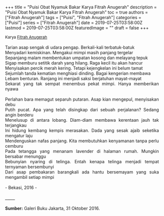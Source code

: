 +++
title = "Puisi Obat Nyamuk Bakar Karya Fitrah Anugerah"
description = "Puisi Obat Nyamuk Bakar Karya Fitrah Anugerah"
toc = true
authors = ["Fitrah Anugerah"]
tags = ["Puisi", "Fitrah Anugerah"]
categories = ["Puisi"]
series = ["Fitrah Anugerah"]
date = 2019-07-25T03:58:00Z
lastmod = 2019-07-25T03:58:00Z
featuredImage = ""
draft = false
+++

<div style="text-align: justify;">
<div style="font-size: small;">Karya <a href="/authors/fitrah-anugerah/" target="_blank">Fitrah Anugerah</a></div><br />
Tarian asap sengak di udara pengap. Berkali-kali terbatuk-batuk<br />Menyadari kemiskinan. Mengakui mimpi masih panjang tergelar<br />Sepanjang malam membentukan umpatan kosong dan melayang tepuk<br />Sigap memburu setitik darah yang hilang. Raga kecil itu akan hancur<br />Menyisakan percik merah kering. Tetapi kejengkelan ini belum tamat<br />Sejumlah tanda kematian menghiasi dinding. Bagai kengerian membawa<br />Lebam benturan. Ranjang ini menjadi saksi berjatuhan mayat-mayat<br />Sekarat yang tak sempat menembus pekat mimpi. Hanya memberikan nyawa<br /><br />Perlahan bara memagut separuh putaran. Asap kian mengepul, menyisakan debu<br />Putih pucat. Apa yang telah disingkap dari sebuah perjalanan? Sedang angin berderu<br />Menelusup di antara lobang. Diam-diam membawa kerentaan jauh tak terjangkau<br />Ini hidung kembang kempis merasakan. Dada yang sesak ajaib seketika mengatur laju<br />Mendenguskan nafas panjang. Kita membutuhkan kenyamanan tanpa perlu cemburu<br />Pada tetangga yang menanam lavender di halaman rumah. Mungkin bersabar menunggu<br />Bebunyian nyaring di telinga. Entah kenapa telinga menjadi tempat ternyaman bersembunyi<br />Dari asap pembakaran barangkali ada hantu bersemayam yang suka mengambil setiap mimpi<br /><br />- Bekasi, 2016 -<br /><br />
_____<br /><br />
<b>Sumber:</b> Galeri Buku Jakarta, 31 Oktober 2016.</div>
